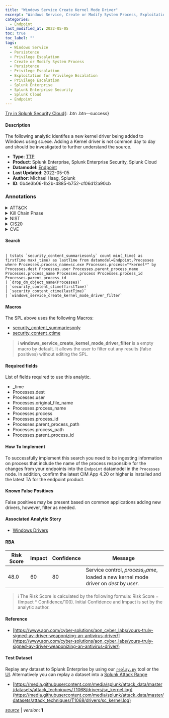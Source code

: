 ```yaml
---
title: "Windows Service Create Kernel Mode Driver"
excerpt: "Windows Service, Create or Modify System Process, Exploitation for Privilege Escalation"
categories:
  - Endpoint
last_modified_at: 2022-05-05
toc: true
toc_label: ""
tags:
  - Windows Service
  - Persistence
  - Privilege Escalation
  - Create or Modify System Process
  - Persistence
  - Privilege Escalation
  - Exploitation for Privilege Escalation
  - Privilege Escalation
  - Splunk Enterprise
  - Splunk Enterprise Security
  - Splunk Cloud
  - Endpoint
---
```




[Try in Splunk Security Cloud](https://www.splunk.com/en_us/cyber-security.html){: .btn .btn--success}

#### Description

The following analytic identifes a new kernel driver being added to Windows using sc.exe. Adding a Kernel driver is not common day to day and should be investigated to further understand the source.

- **Type**: [TTP](https://github.com/splunk/security_content/wiki/Detection-Analytic-Types)
- **Product**: Splunk Enterprise, Splunk Enterprise Security, Splunk Cloud
- **Datamodel**: [Endpoint](https://docs.splunk.com/Documentation/CIM/latest/User/Endpoint)
- **Last Updated**: 2022-05-05
- **Author**: Michael Haag, Splunk
- **ID**: 0b4e3b06-1b2b-4885-b752-cf06d12a90cb

### Annotations
<details>
  <summary>ATT&CK</summary>

<div markdown="1">

#### [ATT&CK](https://attack.mitre.org/)

| ID          | Technique   | Tactic         |
| ----------- | ----------- |--------------- |
| [T1543.003](https://attack.mitre.org/techniques/T1543/003/) | Windows Service | Persistence, Privilege Escalation |

| [T1543](https://attack.mitre.org/techniques/T1543/) | Create or Modify System Process | Persistence, Privilege Escalation |

| [T1068](https://attack.mitre.org/techniques/T1068/) | Exploitation for Privilege Escalation | Privilege Escalation |

</div>
</details>


<details>
  <summary>Kill Chain Phase</summary>

<div markdown="1">

* Installation


</div>
</details>


<details>
  <summary>NIST</summary>

<div markdown="1">

* DE.CM



</div>
</details>

<details>
  <summary>CIS20</summary>

<div markdown="1">

* CIS 3
* CIS 5
* CIS 16



</div>
</details>

<details>
  <summary>CVE</summary>

<div markdown="1">


</div>
</details>


#### Search

```

| tstats `security_content_summariesonly` count min(_time) as firstTime max(_time) as lastTime from datamodel=Endpoint.Processes where Processes.process_name=sc.exe Processes.process="*kernel*" by Processes.dest Processes.user Processes.parent_process_name Processes.process_name Processes.process Processes.process_id Processes.parent_process_id 
| `drop_dm_object_name(Processes)` 
| `security_content_ctime(firstTime)` 
| `security_content_ctime(lastTime)` 
| `windows_service_create_kernel_mode_driver_filter`
```

#### Macros
The SPL above uses the following Macros:
* [security_content_summariesonly](https://github.com/splunk/security_content/blob/develop/macros/security_content_summariesonly.yml)
* [security_content_ctime](https://github.com/splunk/security_content/blob/develop/macros/security_content_ctime.yml)

> :information_source:
> **windows_service_create_kernel_mode_driver_filter** is a empty macro by default. It allows the user to filter out any results (false positives) without editing the SPL.



#### Required fields
List of fields required to use this analytic.
* _time
* Processes.dest
* Processes.user
* Processes.original_file_name
* Processes.process_name
* Processes.process
* Processes.process_id
* Processes.parent_process_path
* Processes.process_path
* Processes.parent_process_id



#### How To Implement
To successfully implement this search you need to be ingesting information on process that include the name of the process responsible for the changes from your endpoints into the `Endpoint` datamodel in the `Processes` node. In addition, confirm the latest CIM App 4.20 or higher is installed and the latest TA for the endpoint product.
#### Known False Positives
False positives may be present based on common applications adding new drivers, however, filter as needed.

#### Associated Analytic Story
* [Windows Drivers](/stories/windows_drivers)




#### RBA

| Risk Score  | Impact      | Confidence   | Message      |
| ----------- | ----------- |--------------|--------------|
| 48.0 | 60 | 80 | Service control, $process_name$, loaded a new kernel mode driver on $dest$ by $user$. |


> :information_source:
> The Risk Score is calculated by the following formula: Risk Score = (Impact * Confidence/100). Initial Confidence and Impact is set by the analytic author.


#### Reference

* [https://www.aon.com/cyber-solutions/aon_cyber_labs/yours-truly-signed-av-driver-weaponizing-an-antivirus-driver/](https://www.aon.com/cyber-solutions/aon_cyber_labs/yours-truly-signed-av-driver-weaponizing-an-antivirus-driver/)



#### Test Dataset
Replay any dataset to Splunk Enterprise by using our [`replay.py`](https://github.com/splunk/attack_data#using-replaypy) tool or the [UI](https://github.com/splunk/attack_data#using-ui).
Alternatively you can replay a dataset into a [Splunk Attack Range](https://github.com/splunk/attack_range#replay-dumps-into-attack-range-splunk-server)

* [https://media.githubusercontent.com/media/splunk/attack_data/master/datasets/attack_techniques/T1068/drivers/sc_kernel.log](https://media.githubusercontent.com/media/splunk/attack_data/master/datasets/attack_techniques/T1068/drivers/sc_kernel.log)



[*source*](https://github.com/splunk/security_content/tree/develop/detections/endpoint/windows_service_create_kernel_mode_driver.yml) \| *version*: **1**